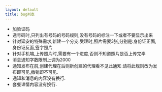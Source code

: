 ```yaml
---
layout: default
title: bug列表
---
```


* 加验证码
* 选号码时,只列出有号码的号码规则,没有号码的标注一下或者不要显示出来
* 针对延安的特殊需求,新建一个分支.受理时,照片需要3张,分别是:身份证正面,身份证反面,签字照片
* 针对手机端,上传照片时,需要有一个进度,否则不知道照片是否上传完毕
* 消息通知字数限制上调为2000
* 通知发布在前,创建代理在后则新创建的代理看不见此通知.请将此规则改为发布即可见,撤销即不可见.
* 通知和消息的内容没有换行.
* 套餐详情内容没有换行.

